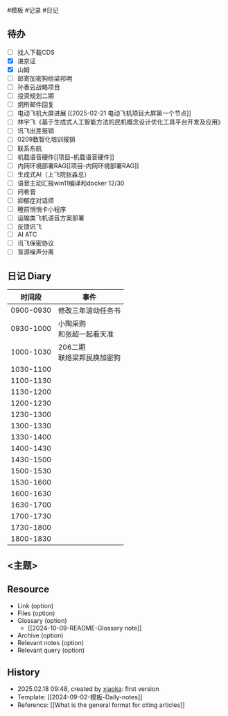 #模板  #记录 #日记
## 待办
- [ ] 找人下载CDS
- [x] 进京证
- [x] 山姆
- [ ] 邮寄加密狗给梁邦明
- [ ] 孙香云战略项目
- [ ] 投资规划二期
- [ ] 炯所邮件回复
- [ ] 电动飞机大屏进展 [[2025-02-21 电动飞机项目大屏第一个节点]]
- [ ] 林宇飞《基于生成式人工智能方法的民机概念设计优化工具平台开发及应用》
- [ ] 讯飞出差报销
- [ ] 0209数智化培训报销
- [ ] 联系东航
- [ ] 机载语音硬件[[项目-机载语音硬件]]
- [ ] 内网环境部署RAG[[项目-内网环境部署RAG]]
- [ ] 生成式AI（上飞院张淼总）
- [ ] 语音主动汇报win11编译和docker  12/30
- [ ] 问希音
- [ ] 抑郁症对话师
- [ ] 睡前悄悄卡小程序
- [ ] 运输类飞机语音方案部署
- [ ] 反馈讯飞
- [ ] AI ATC
- [ ] 讯飞保密协议
- [ ] 盲源噪声分离

## 日记 Diary

| 时间段       | 事件                 |
| --------- | ------------------ |
| 0900-0930 | 修改三年滚动任务书          |
| 0930-1000 | 小陶采购<br>和张超一起看天准   |
| 1000-1030 | 206二期<br>联络梁邦民换加密狗 |
| 1030-1100 | <br>               |
| 1100-1130 |                    |
| 1130-1200 |                    |
| 1200-1230 |                    |
| 1230-1300 |                    |
| 1300-1330 |                    |
| 1330-1400 |                    |
| 1400-1430 |                    |
| 1430-1500 |                    |
| 1500-1530 |                    |
| 1530-1600 |                    |
| 1600-1630 |                    |
| 1630-1700 |                    |
| 1700-1730 |                    |
| 1730-1800 |                    |
| 1800-1830 |                    |
## <主题>

## Resource
- Link (option)
- Files (option)
- Glossary (option)
    - [[2024-10-09-README-Glossary note]]
- Archive (option)
- Relevant notes (option)
- Relevant query (option)

## History
-  2025.02.18 09:48, created by [xiaoka](https://www.xiaokaup.com/): first version
- Template: [[2024-09-02-模板-Daily-notes]]
- Reference: [[What is the general format for citing articles]]
